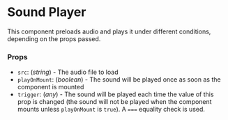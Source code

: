 Sound Player
============

This component preloads audio and plays it under different conditions, depending on the props passed.

### Props

 - `src`: (*string*) - The audio file to load
 - `playOnMount`: (*boolean*) - The sound will be played once as soon as the component is mounted
 - `trigger`: (*any*) - The sound will be played each time the value of this prop is changed (the
   sound will not be played when the component mounts unless `playOnMount` is `true`).
   A `===` equality check is used.
